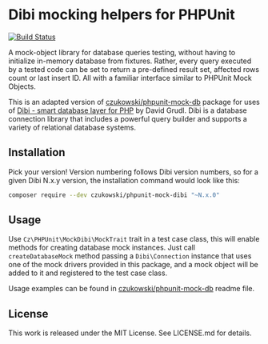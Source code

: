 Dibi mocking helpers for PHPUnit
================================

[![Build Status](https://travis-ci.org/czukowski/phpunit-mock-dibi.svg?branch=master)](https://travis-ci.org/czukowski/phpunit-mock-dibi)

A mock-object library for database queries testing, without having to initialize in-memory
database from fixtures. Rather, every query executed by a tested code can be set to return
a pre-defined result set, affected rows count or last insert ID. All with a familiar interface
similar to PHPUnit Mock Objects.

This is an adapted version of [czukowski/phpunit-mock-db] package for uses of [Dibi - smart database
layer for PHP][dibi] by David Grudl. Dibi is a database connection library that includes a powerful
query builder and supports a variety of relational database systems.

Installation
------------

Pick your version! Version numbering follows Dibi version numbers, so for a given Dibi N.x.y
version, the installation command would look like this:

```sh
composer require --dev czukowski/phpunit-mock-dibi "~N.x.0"
```

Usage
-----

Use `Cz\PHPUnit\MockDibi\MockTrait` trait in a test case class, this will enable methods for
creating database mock instances. Just call `createDatabaseMock` method passing a `Dibi\Connection`
instance that uses one of the mock drivers provided in this package, and a mock object will be added
to it and registered to the test case class.

Usage examples can be found in [czukowski/phpunit-mock-db] readme file.

License
-------

This work is released under the MIT License. See LICENSE.md for details.

 [czukowski/phpunit-mock-db]: https://packagist.org/packages/czukowski/phpunit-mock-db
 [dibi]: https://github.com/dg/dibi
